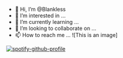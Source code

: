 - 👋 Hi, I’m @Blankless
- 👀 I’m interested in ...
- 🌱 I’m currently learning ...
- 💞️ I’m looking to collaborate on ...
- 📫 How to reach me ...
![This is an image]


[![spotify-github-profile](https://spotify-github-profile.vercel.app/api/view?uid=21dzhc2lap5zyrjgnaxqthvra&cover_image=true&theme=default&bar_color=53b14f&bar_color_cover=true)](https://github.com/kittinan/spotify-github-profile)
<!---
Blankless/Blankless is a ✨ special ✨ repository because its `README.md` (this file) appears on your GitHub profile.
You can click the Preview link to take a look at your changes.
--->
